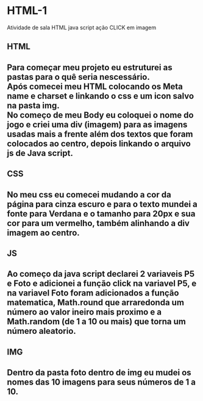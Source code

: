 # HTML-1
Atividade de sala HTML java script ação CLICK em imagem

<h2>HTML<h2>

 Para começar meu projeto eu estruturei as pastas para o quê seria nescessário.<br>
 Após comecei meu HTML colocando os Meta name e charset e linkando o css e um icon salvo na pasta img.<br>
 No começo de meu Body eu coloquei o nome do jogo e criei uma div (imagem) para as imagens usadas mais a frente além dos textos que foram colocados ao centro, depois 
 linkando o arquivo js de Java script.

<h2>CSS<h2>

 No meu css eu comecei mudando a cor da página para cinza escuro e para o texto mundei a fonte para Verdana e o tamanho para 20px e sua cor para um vermelho,
 também alinhando a div imagem ao centro.
 
<h2>JS<h2>
 
 Ao começo da java script declarei 2 variaveis P5 e Foto e adicionei a função click na variavel P5, e na variavel Foto foram adicionados a função matematica,
 Math.round que arraredonda um número ao valor ineiro mais proximo e a Math.random (de 1 a 10 ou mais) que torna um número aleatorio.
 
 <h2>IMG<h2>
  
  Dentro da pasta foto dentro de img eu mudei os nomes das 10 imagens para seus números de 1 a 10.
 

